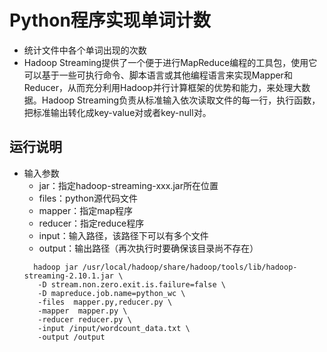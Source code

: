 # Python程序实现单词计数

- 统计文件中各个单词出现的次数
- Hadoop Streaming提供了一个便于进行MapReduce编程的工具包，使用它可以基于一些可执行命令、脚本语言或其他编程语言来实现Mapper和 Reducer，从而充分利用Hadoop并行计算框架的优势和能力，来处理大数据。Hadoop Streaming负责从标准输入依次读取文件的每一行，执行函数，把标准输出转化成key-value对或者key-null对。

## 运行说明

 - 输入参数
    - jar：指定hadoop-streaming-xxx.jar所在位置
    - files：python源代码文件
    - mapper：指定map程序
    - reducer：指定reduce程序
    - input：输入路径，该路径下可以有多个文件
    - output：输出路径（再次执行时要确保该目录尚不存在）
   ```
     hadoop jar /usr/local/hadoop/share/hadoop/tools/lib/hadoop-streaming-2.10.1.jar \
      -D stream.non.zero.exit.is.failure=false \
      -D mapreduce.job.name=python_wc \
      -files  mapper.py,reducer.py \
      -mapper  mapper.py \
      -reducer reducer.py \
      -input /input/wordcount_data.txt \
      -output /output
   ```